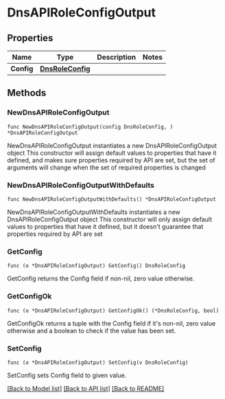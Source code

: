 # DnsAPIRoleConfigOutput

## Properties

Name | Type | Description | Notes
------------ | ------------- | ------------- | -------------
**Config** | [**DnsRoleConfig**](DnsRoleConfig.md) |  | 

## Methods

### NewDnsAPIRoleConfigOutput

`func NewDnsAPIRoleConfigOutput(config DnsRoleConfig, ) *DnsAPIRoleConfigOutput`

NewDnsAPIRoleConfigOutput instantiates a new DnsAPIRoleConfigOutput object
This constructor will assign default values to properties that have it defined,
and makes sure properties required by API are set, but the set of arguments
will change when the set of required properties is changed

### NewDnsAPIRoleConfigOutputWithDefaults

`func NewDnsAPIRoleConfigOutputWithDefaults() *DnsAPIRoleConfigOutput`

NewDnsAPIRoleConfigOutputWithDefaults instantiates a new DnsAPIRoleConfigOutput object
This constructor will only assign default values to properties that have it defined,
but it doesn't guarantee that properties required by API are set

### GetConfig

`func (o *DnsAPIRoleConfigOutput) GetConfig() DnsRoleConfig`

GetConfig returns the Config field if non-nil, zero value otherwise.

### GetConfigOk

`func (o *DnsAPIRoleConfigOutput) GetConfigOk() (*DnsRoleConfig, bool)`

GetConfigOk returns a tuple with the Config field if it's non-nil, zero value otherwise
and a boolean to check if the value has been set.

### SetConfig

`func (o *DnsAPIRoleConfigOutput) SetConfig(v DnsRoleConfig)`

SetConfig sets Config field to given value.



[[Back to Model list]](../README.md#documentation-for-models) [[Back to API list]](../README.md#documentation-for-api-endpoints) [[Back to README]](../README.md)


